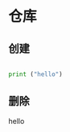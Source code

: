 <!--
 * @Author: your name
 * @Date: 2021-10-11 22:52:24
 * @LastEditTime: 2021-10-11 22:53:39
 * @LastEditors: Please set LastEditors
 * @Description: In User Settings Edit
 * @FilePath: \gitbook-learning\Hubpage1\仓库.md
-->
# 仓库
## 创建
```python

print ("hello")
```


## 删除
hello